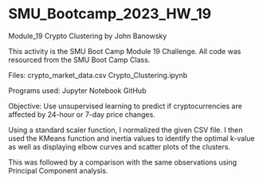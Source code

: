# SMU_Bootcamp_2023_HW_19
Module_19 Crypto Clustering
by John Banowsky

This activity is the SMU Boot Camp Module 19 Challenge.
All code was resourced from the SMU Boot Camp Class.

Files:
crypto_market_data.csv
Crypto_Clustering.ipynb

Programs used:
Jupyter Notebook
GitHub

Objective: Use unsupervised learning to predict if cryptocurrencies are affected by 24-hour or 7-day price changes.

Using a standard scaler function, I normalized the given CSV file.
I then used the KMeans function and inertia values to identify the optimal k-value as well as displaying elbow curves and scatter plots of the clusters.

This was followed by a comparison with the same observations using Principal Component analysis. 
